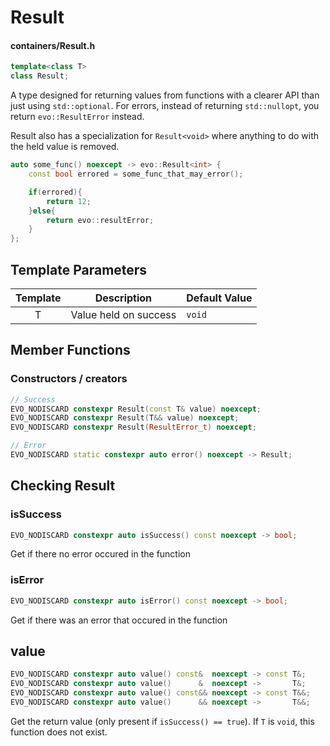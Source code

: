 # Result
#### containers/Result.h

```C++
template<class T>
class Result;
```

A type designed for returning values from functions with a clearer API than just using `std::optional`. For errors, instead of returning `std::nullopt`, you return `evo::ResultError` instead.

Result also has a specialization for `Result<void>` where anything to do with the held value is removed.


```C++
auto some_func() noexcept -> evo::Result<int> {
	const bool errored = some_func_that_may_error();

	if(errored){
		return 12;
	}else{
		return evo::resultError;
	}
};
```



## Template Parameters

| Template | Description           | Default Value |
|:--------:|-----------------------|---------------|
| T        | Value held on success | `void`        |



## Member Functions

### Constructors / creators
```C++
// Success
EVO_NODISCARD constexpr Result(const T& value) noexcept;
EVO_NODISCARD constexpr Result(T&& value) noexcept;
EVO_NODISCARD constexpr Result(ResultError_t) noexcept;

// Error
EVO_NODISCARD static constexpr auto error() noexcept -> Result;
```

## Checking Result

### isSuccess
```C++
EVO_NODISCARD constexpr auto isSuccess() const noexcept -> bool;
```
Get if there no error occured in the function


### isError
```C++
EVO_NODISCARD constexpr auto isError() const noexcept -> bool;
```
Get if there was an error that occured in the function


## value
```C++
EVO_NODISCARD constexpr auto value() const&  noexcept -> const T&;
EVO_NODISCARD constexpr auto value()      &  noexcept ->       T&;
EVO_NODISCARD constexpr auto value() const&& noexcept -> const T&&;
EVO_NODISCARD constexpr auto value()      && noexcept ->       T&&;
```
Get the return value (only present if `isSuccess() == true`). If `T` is `void`, this function does not exist.
